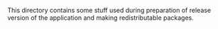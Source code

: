 This directory contains some stuff used during preparation of release version of the application and making redistributable packages.